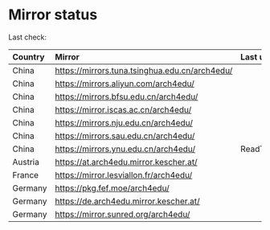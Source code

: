 <script src="./time.js"></script>
# Mirror status
Last check: <script type="text/javascript">localize(1681931685.792643);</script>

|Country|Mirror|Last update|
|:------|:-----|:----------|
|China|https://mirrors.tuna.tsinghua.edu.cn/arch4edu/|<script type="text/javascript">localize(1681885849);</script>|
|China|https://mirrors.aliyun.com/arch4edu/|<script type="text/javascript">localize(1681799641);</script>|
|China|https://mirrors.bfsu.edu.cn/arch4edu/|<script type="text/javascript">localize(1681885849);</script>|
|China|https://mirror.iscas.ac.cn/arch4edu/|<script type="text/javascript">localize(1681885849);</script>|
|China|https://mirrors.nju.edu.cn/arch4edu/|<script type="text/javascript">localize(1681885849);</script>|
|China|https://mirrors.sau.edu.cn/arch4edu/|<script type="text/javascript">localize(1673850842);</script>|
|China|https://mirrors.ynu.edu.cn/arch4edu/|ReadTimeout|
|Austria|https://at.arch4edu.mirror.kescher.at/|<script type="text/javascript">localize(1681885849);</script>|
|France|https://mirror.lesviallon.fr/arch4edu/|<script type="text/javascript">localize(1681885849);</script>|
|Germany|https://pkg.fef.moe/arch4edu/|<script type="text/javascript">localize(1681885849);</script>|
|Germany|https://de.arch4edu.mirror.kescher.at/|<script type="text/javascript">localize(1681885849);</script>|
|Germany|https://mirror.sunred.org/arch4edu/|<script type="text/javascript">localize(1681885849);</script>|

<script src="./tablefilter/tablefilter.js"></script>
<script src="./table.js"></script>
